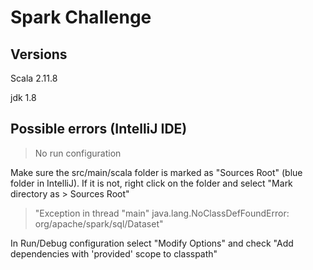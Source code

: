 # Spark Challenge
## Versions
Scala 2.11.8

jdk 1.8

## Possible errors (IntelliJ IDE)
> No run configuration

Make sure the src/main/scala folder is marked as "Sources Root" (blue folder in IntelliJ). If it is not, right click on the folder and select "Mark directory as > Sources Root"

>"Exception in thread "main" java.lang.NoClassDefFoundError: org/apache/spark/sql/Dataset"

In Run/Debug configuration select "Modify Options" and check "Add dependencies with 'provided' scope to classpath"

